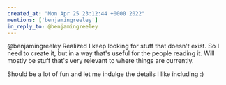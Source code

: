 ```yaml
---
created_at: "Mon Apr 25 23:12:44 +0000 2022"
mentions: ['benjamingreeley']
in_reply_to: @benjamingreeley
---
```


@benjamingreeley Realized I keep looking for stuff that doesn't exist. So I need to create it, but in a way that's useful for the people reading it. Will mostly be stuff that's very relevant to where things are currently. 

Should be a lot of fun and let me indulge the details I like including :)
